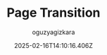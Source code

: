 ---
title: "Page Transition"
author: "oguzyagizkara"
date: "2025-02-16T14:10:16.406Z"
draft: false
type: "post"
layout: "single"
categories: [""]
tags: [""]
source: "X"
source_link: "https://x.com/oguzyagizkara/status/1858470750836920543"
media: "/uploads/x.com_qvcWxR_fHYYmxysz.mp4"
media_type: "video"

social:
  commentary: ""
  scheduledFor: null
  status: "draft"
---